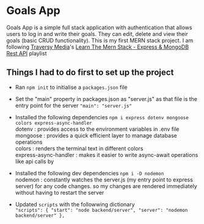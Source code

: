 # Goals App
Goals App is a simple full stack application with authentication that allows users to log in and write their goals. They can edit, delete and view their goals (basic CRUD functionality). This is my first MERN stack project. I am following [Traversy Media](https://www.youtube.com/@TraversyMedia)'s [Learn The Mern Stack - Express & MongoDB Rest API](https://youtu.be/-0exw-9YJBo?si=aVo5xV78BA8dXuDK) playlist

## Things I had to do first to set up the project 

- Ran `npm init` to initialise a `packages.json` file

- Set the "main" property in packages.json as "server.js" as that file is the entry point for the server
`"main": "server.js"`

- Installed the following dependencies
`npm i express dotenv mongoose colors express-async-handler`<br/>
dotenv : provides access to the environment variables in .env file<br/>
mongoose : provides a quick efficient layer to manage database operations<br/>
colors : renders the terminal text in different colors<br/>
express-async-handler : makes it easier to write async-await operations like api calls by 

- Installed the following dev dependencies
`npm i -D nodemon`<br/>
nodemon : constantly watches the server.js (my entry point to express server) for any code changes. so my changes are rendered immediately without having to restart the server

- Updated `scripts` with the followwing dictionary<br/>
`"scripts": {
    "start": "node backend/server",
    "server": "nodemon backend/server"
},`